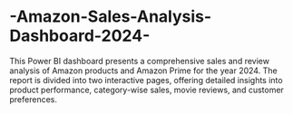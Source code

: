 # -Amazon-Sales-Analysis-Dashboard-2024-

This Power BI dashboard presents a comprehensive sales and review analysis of Amazon products and Amazon Prime for the year 2024. The report is divided into two interactive pages, offering detailed insights into product performance, category-wise sales, movie reviews, and customer preferences.
